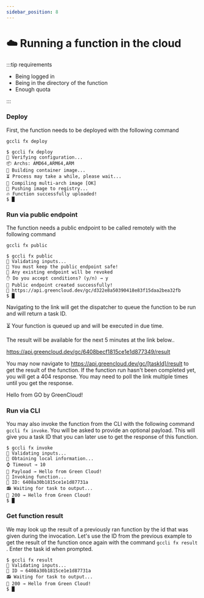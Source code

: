 ```yaml
---
sidebar_position: 8
---
```


# ☁️ Running a function in the cloud

:::tip requirements

-   Being logged in
-   Being in the directory of the function
-   Enough quota

:::

### Deploy

First, the function needs to be deployed with the following command 

```
gccli fx deploy
```

<cliWindow>

```text {1}
$ gccli fx deploy
👷 Verifying configuration...
📦️ Archs: AMD64,ARM64,ARM
🔩 Building container image...
⏳️ Process may take a while, please wait...
🧩 Compiling multi-arch image [OK]
🚚 Pushing image to registry...
🔥 Function successfully uploaded!
$ █
```

</cliWindow>

### Run via public endpoint

The function needs a public endpoint to be called remotely with the following command 

```
gccli fx public
```

<cliWindow>

```text {1,5}
$ gccli fx public
👷 Validating inputs...
🚨 You must keep the public endpoint safe!
🔗 Any existing endpoint will be revoked
✋ Do you accept conditions? (y/n) → y
🤖 Public endpoint created successfully!
🔗 https://api.greencloud.dev/gc/d322e8a50390418e83f15daa2bea32fb
$ █
```

</cliWindow>

Navigating to the link will get the dispatcher to queue the function to be run and will return a task ID.

<browserWindow minHeight={250} url="https://api.greencloud.dev/gc/d322e8a50390418e83f15daa2bea32fb">
⏳ Your function is queued up and will be executed in due time.

The result will be available for the next 5 minutes at the link below..

https://api.greencloud.dev/gc/6408becf1815ce1e1d877349/result
</browserWindow>

You may now navigate to https://api.greencloud.dev/gc/[taskId]/result to get the result of the function. If the function run hasn't been completed yet, you will get a 404 response. You may need to poll the link multiple times until you get the response.

<browserWindow minHeight={150} url="https://api.greencloud.dev/gc/6408becf1815ce1e1d877349/result">
Hello from GO by GreenCloud!
</browserWindow>

### Run via CLI

You may also invoke the function from the CLI with the following command `gccli fx invoke`. You will be asked to provide an optional payload. This will give you a task ID that you can later use to get the response of this function.

<cliWindow>

```text {1,5}
$ gccli fx invoke
👷 Validating inputs...
📄 Obtaining local information...
⌚ Timeout → 10
📄 Payload → Hello from Green Cloud!
🚀 Invoking function...
📌 ID: 6408a30b1815ce1e1d87731a
📻 Waiting for task to output...
🧾 200 → Hello from Green Cloud!
$ █
```

</cliWindow>

### Get function result

We may look up the result of a previously ran function by the id that was given during the invocation. Let's use the ID from the previous example to get the result of the function once again with the command `gccli fx result` . Enter the task id when prompted.

<cliWindow>

```text {1,3}
$ gccli fx result
👷 Validating inputs...
🔖 ID → 6408a30b1815ce1e1d87731a
📻 Waiting for task to output...
🧾 200 → Hello from Green Cloud!
$ █
```

</cliWindow>
